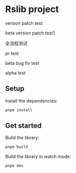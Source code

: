 # Rslib project

version patch test

beta version patch test1

全流程测试

pr test

beta bug fix test

alpha test

## Setup

Install the dependencies:

```bash
pnpm install
```

## Get started

Build the library:

```bash
pnpm build
```

Build the library in watch mode:

```bash
pnpm dev
```
